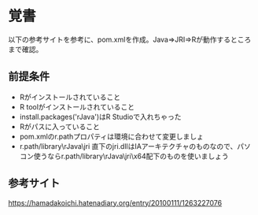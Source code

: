 覚書
===========
以下の参考サイトを参考に、pom.xmlを作成。Java⇒JRI⇒Rが動作するところまで確認。
## 前提条件
+ Rがインストールされていること
+ R toolがインストールされていること
+ install.packages('rJava')はR Studioで入れちゃった
+ Rがパスに入っていること
+ pom.xmlのr.pathプロパティは環境に合わせて変更しましょ
+ r.path/library\rJava\jri 直下のjri.dllはIAアーキテクチャのものなので、パソコン使うならr.path/library\rJava\jri\x64配下のものを使いましょう
## 参考サイト
https://hamadakoichi.hatenadiary.org/entry/20100111/1263227076
